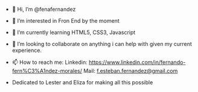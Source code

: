 - 👋 Hi, I’m @fenafernandez
- 👀 I’m interested in Fron End by the moment
- 🌱 I’m currently learning HTML5, CSS3, Javascript
- 💞️ I’m looking to collaborate on anything i can help with given my current experience.
- 📫 How to reach me:
        Linkedin: https://www.linkedin.com/in/fernando-fern%C3%A1ndez-morales/
        Mail: f.esteban.fernandez@gmail.com
        
        
        
- Dedicated to Lester and Eliza for making all this possible

<!---
fenafernandez/fenafernandez is a ✨ special ✨ repository because its `README.md` (this file) appears on your GitHub profile.
You can click the Preview link to take a look at your changes.
--->
